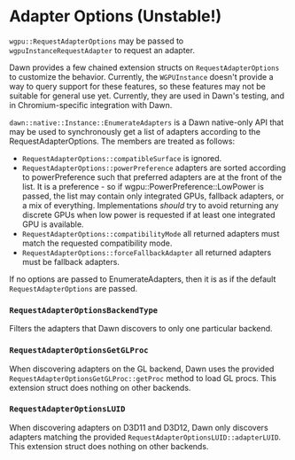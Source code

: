 # Adapter Options (Unstable!)

`wgpu::RequestAdapterOptions` may be passed to `wgpuInstanceRequestAdapter` to request an adapter.

Dawn provides a few chained extension structs on `RequestAdapterOptions` to customize the behavior.
Currently, the `WGPUInstance` doesn't provide a way to query support for these features, so these
features may not be suitable for general use yet. Currently, they are used in Dawn's testing, and
in Chromium-specific integration with Dawn.

`dawn::native::Instance::EnumerateAdapters` is a Dawn native-only API that may be used to synchronously
get a list of adapters according to the RequestAdapterOptions. The members are treated as follows:
 - `RequestAdapterOptions::compatibleSurface` is ignored.
 - `RequestAdapterOptions::powerPreference` adapters are sorted according to powerPreference such that
   preferred adapters are at the front of the list. It is a preference - so if
  wgpu::PowerPreference::LowPower is passed, the list may contain only integrated GPUs, fallback adapters, or a mix of everything. Implementations *should* try to avoid returning any discrete GPUs when low power is requested if at least one integrated GPU is available.
 - `RequestAdapterOptions::compatibilityMode` all returned adapters must match the requested compatibility mode.
 - `RequestAdapterOptions::forceFallbackAdapter` all returned adapters must be fallback adapters.

If no options are passed to EnumerateAdapters, then it is as if the default `RequestAdapterOptions` are passed.

### `RequestAdapterOptionsBackendType`

Filters the adapters that Dawn discovers to only one particular backend.

### `RequestAdapterOptionsGetGLProc`

When discovering adapters on the GL backend, Dawn uses the provided `RequestAdapterOptionsGetGLProc::getProc` method to load GL procs. This extension struct does nothing on other backends.

### `RequestAdapterOptionsLUID`

When discovering adapters on D3D11 and D3D12, Dawn only discovers adapters matching the provided `RequestAdapterOptionsLUID::adapterLUID`. This extension struct does nothing on other backends.
